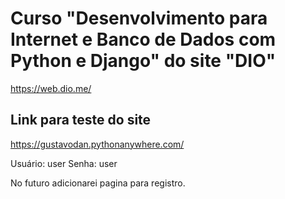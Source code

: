 # Curso "Desenvolvimento para Internet e Banco de Dados com Python e Django" do site "DIO"

https://web.dio.me/

## Link para teste do site
https://gustavodan.pythonanywhere.com/

Usuário: user
Senha: user

No futuro adicionarei pagina para registro.
